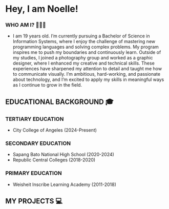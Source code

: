 # Hey, I am Noelle!
### WHO AM I? 👨🏻‍💼

- I am 19 years old. I’m currently pursuing a Bachelor of Science in Information Systems, where I enjoy the challenge of mastering new programming languages and solving complex problems. My program inspires me to push my boundaries and continuously learn. Outside of my studies, I joined a photography group and worked as a graphic designer, where I enhanced my creative and technical skills. These experiences have sharpened my attention to detail and taught me how to communicate visually. I’m ambitious, hard-working, and passionate about technology, and I’m excited to apply my skills in meaningful ways as I continue to grow in the field.

## EDUCATIONAL BACKGROUND 🎓
 ### TERTIARY EDUCATION
- City College of Angeles (2024-Present)
### SECONDARY EDUCATION
- Sapang Bato National High School (2020-2024)
- Republic Central Colleges (2018-2020)
### PRIMARY EDUCATION
- Weisheit Inscribe Learning Academy (2011-2018)

## MY PROJECTS 💻
     
